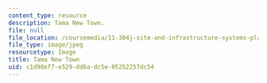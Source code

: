 ```yaml
---
content_type: resource
description: Tama New Town.
file: null
file_location: /coursemedia/11-304j-site-and-infrastructure-systems-planning-spring-2009/c1d98ef7e529dd6adc5e05252257dc54_chp_tama.jpg
file_type: image/jpeg
resourcetype: Image
title: Tama New Town
uid: c1d98ef7-e529-dd6a-dc5e-05252257dc54
---
```

